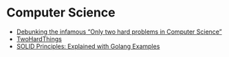 # Computer Science

- [Debunking the infamous “Only two hard problems in Computer Science”](https://darren-broemmer.medium.com/ebunking-the-infamous-only-two-hard-problems-in-computer-science-b412a31c00df)
- [TwoHardThings](https://martinfowler.com/bliki/TwoHardThings.html)
- [SOLID Principles: Explained with Golang Examples](https://dev.to/ansu/solid-principles-explained-with-golang-examples-5eh)
